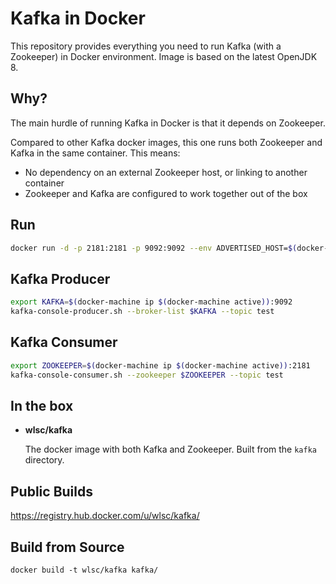 Kafka in Docker
===

This repository provides everything you need to run Kafka (with a Zookeeper) in Docker environment. Image is based on the latest OpenJDK 8.

Why?
---
The main hurdle of running Kafka in Docker is that it depends on Zookeeper. 

Compared to other Kafka docker images, this one runs both Zookeeper and Kafka in the same container. This means:

* No dependency on an external Zookeeper host, or linking to another container
* Zookeeper and Kafka are configured to work together out of the box

Run
---

```bash
docker run -d -p 2181:2181 -p 9092:9092 --env ADVERTISED_HOST=$(docker-machine ip $(docker-machine active)) --env ADVERTISED_PORT=9092 --name kafka wlsc/kafka
```

Kafka Producer
---

```bash
export KAFKA=$(docker-machine ip $(docker-machine active)):9092
kafka-console-producer.sh --broker-list $KAFKA --topic test
```

Kafka Consumer
---

```bash
export ZOOKEEPER=$(docker-machine ip $(docker-machine active)):2181
kafka-console-consumer.sh --zookeeper $ZOOKEEPER --topic test
```

In the box
---
* **wlsc/kafka**

  The docker image with both Kafka and Zookeeper. Built from the `kafka`
  directory.

Public Builds
---

https://registry.hub.docker.com/u/wlsc/kafka/

Build from Source
---

    docker build -t wlsc/kafka kafka/
